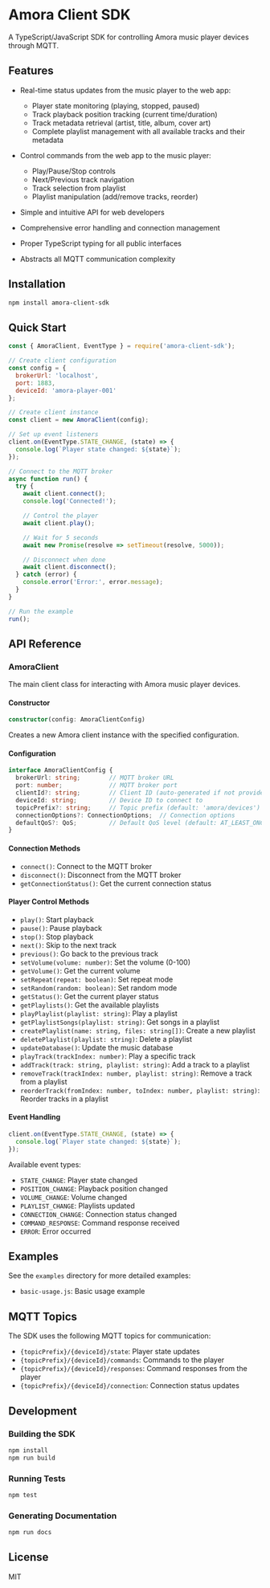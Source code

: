 # Amora Client SDK

A TypeScript/JavaScript SDK for controlling Amora music player devices through MQTT.

## Features

- Real-time status updates from the music player to the web app:
  - Player state monitoring (playing, stopped, paused)
  - Track playback position tracking (current time/duration)
  - Track metadata retrieval (artist, title, album, cover art)
  - Complete playlist management with all available tracks and their metadata

- Control commands from the web app to the music player:
  - Play/Pause/Stop controls
  - Next/Previous track navigation
  - Track selection from playlist
  - Playlist manipulation (add/remove tracks, reorder)

- Simple and intuitive API for web developers
- Comprehensive error handling and connection management
- Proper TypeScript typing for all public interfaces
- Abstracts all MQTT communication complexity

## Installation

```bash
npm install amora-client-sdk
```

## Quick Start

```javascript
const { AmoraClient, EventType } = require('amora-client-sdk');

// Create client configuration
const config = {
  brokerUrl: 'localhost',
  port: 1883,
  deviceId: 'amora-player-001'
};

// Create client instance
const client = new AmoraClient(config);

// Set up event listeners
client.on(EventType.STATE_CHANGE, (state) => {
  console.log(`Player state changed: ${state}`);
});

// Connect to the MQTT broker
async function run() {
  try {
    await client.connect();
    console.log('Connected!');

    // Control the player
    await client.play();

    // Wait for 5 seconds
    await new Promise(resolve => setTimeout(resolve, 5000));

    // Disconnect when done
    await client.disconnect();
  } catch (error) {
    console.error('Error:', error.message);
  }
}

// Run the example
run();
```

## API Reference

### AmoraClient

The main client class for interacting with Amora music player devices.

#### Constructor

```typescript
constructor(config: AmoraClientConfig)
```

Creates a new Amora client instance with the specified configuration.

#### Configuration

```typescript
interface AmoraClientConfig {
  brokerUrl: string;        // MQTT broker URL
  port: number;             // MQTT broker port
  clientId?: string;        // Client ID (auto-generated if not provided)
  deviceId: string;         // Device ID to connect to
  topicPrefix?: string;     // Topic prefix (default: 'amora/devices')
  connectionOptions?: ConnectionOptions;  // Connection options
  defaultQoS?: QoS;         // Default QoS level (default: AT_LEAST_ONCE)
}
```

#### Connection Methods

- `connect()`: Connect to the MQTT broker
- `disconnect()`: Disconnect from the MQTT broker
- `getConnectionStatus()`: Get the current connection status

#### Player Control Methods

- `play()`: Start playback
- `pause()`: Pause playback
- `stop()`: Stop playback
- `next()`: Skip to the next track
- `previous()`: Go back to the previous track
- `setVolume(volume: number)`: Set the volume (0-100)
- `getVolume()`: Get the current volume
- `setRepeat(repeat: boolean)`: Set repeat mode
- `setRandom(random: boolean)`: Set random mode
- `getStatus()`: Get the current player status
- `getPlaylists()`: Get the available playlists
- `playPlaylist(playlist: string)`: Play a playlist
- `getPlaylistSongs(playlist: string)`: Get songs in a playlist
- `createPlaylist(name: string, files: string[])`: Create a new playlist
- `deletePlaylist(playlist: string)`: Delete a playlist
- `updateDatabase()`: Update the music database
- `playTrack(trackIndex: number)`: Play a specific track
- `addTrack(track: string, playlist: string)`: Add a track to a playlist
- `removeTrack(trackIndex: number, playlist: string)`: Remove a track from a playlist
- `reorderTrack(fromIndex: number, toIndex: number, playlist: string)`: Reorder tracks in a playlist

#### Event Handling

```typescript
client.on(EventType.STATE_CHANGE, (state) => {
  console.log(`Player state changed: ${state}`);
});
```

Available event types:
- `STATE_CHANGE`: Player state changed
- `POSITION_CHANGE`: Playback position changed
- `VOLUME_CHANGE`: Volume changed
- `PLAYLIST_CHANGE`: Playlists updated
- `CONNECTION_CHANGE`: Connection status changed
- `COMMAND_RESPONSE`: Command response received
- `ERROR`: Error occurred

## Examples

See the `examples` directory for more detailed examples:

- `basic-usage.js`: Basic usage example

## MQTT Topics

The SDK uses the following MQTT topics for communication:

- `{topicPrefix}/{deviceId}/state`: Player state updates
- `{topicPrefix}/{deviceId}/commands`: Commands to the player
- `{topicPrefix}/{deviceId}/responses`: Command responses from the player
- `{topicPrefix}/{deviceId}/connection`: Connection status updates

## Development

### Building the SDK

```bash
npm install
npm run build
```

### Running Tests

```bash
npm test
```

### Generating Documentation

```bash
npm run docs
```

## License

MIT
